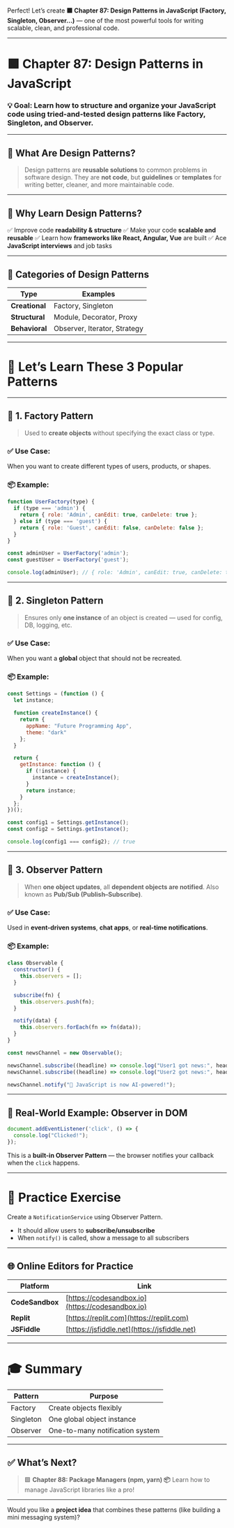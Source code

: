 Perfect! Let’s create **🟩 Chapter 87: Design Patterns in JavaScript (Factory, Singleton, Observer...)** — one of the most powerful tools for writing scalable, clean, and professional code.

---

# 🟩 Chapter 87: Design Patterns in JavaScript

### 💡 Goal: Learn how to structure and organize your JavaScript code using tried-and-tested **design patterns** like Factory, Singleton, and Observer.

---

## 📌 What Are Design Patterns?

> Design patterns are **reusable solutions** to common problems in software design.
> They are **not code**, but **guidelines** or **templates** for writing better, cleaner, and more maintainable code.

---

## 🧠 Why Learn Design Patterns?

✅ Improve code **readability & structure**
✅ Make your code **scalable and reusable**
✅ Learn how **frameworks like React, Angular, Vue** are built
✅ Ace **JavaScript interviews** and job tasks

---

## 🧱 Categories of Design Patterns

| Type           | Examples                     |
| -------------- | ---------------------------- |
| **Creational** | Factory, Singleton           |
| **Structural** | Module, Decorator, Proxy     |
| **Behavioral** | Observer, Iterator, Strategy |

---

# 🔨 Let’s Learn These 3 Popular Patterns

---

## 🔹 1. Factory Pattern

> Used to **create objects** without specifying the exact class or type.

### ✅ Use Case:

When you want to create different types of users, products, or shapes.

### 📦 Example:

```js
function UserFactory(type) {
  if (type === 'admin') {
    return { role: 'Admin', canEdit: true, canDelete: true };
  } else if (type === 'guest') {
    return { role: 'Guest', canEdit: false, canDelete: false };
  }
}

const adminUser = UserFactory('admin');
const guestUser = UserFactory('guest');

console.log(adminUser); // { role: 'Admin', canEdit: true, canDelete: true }
```

---

## 🔹 2. Singleton Pattern

> Ensures only **one instance** of an object is created — used for config, DB, logging, etc.

### ✅ Use Case:

When you want a **global** object that should not be recreated.

### 📦 Example:

```js
const Settings = (function () {
  let instance;

  function createInstance() {
    return {
      appName: "Future Programming App",
      theme: "dark"
    };
  }

  return {
    getInstance: function () {
      if (!instance) {
        instance = createInstance();
      }
      return instance;
    }
  };
})();

const config1 = Settings.getInstance();
const config2 = Settings.getInstance();

console.log(config1 === config2); // true
```

---

## 🔹 3. Observer Pattern

> When **one object updates**, all **dependent objects are notified**.
> Also known as **Pub/Sub (Publish–Subscribe)**.

### ✅ Use Case:

Used in **event-driven systems**, **chat apps**, or **real-time notifications**.

### 📦 Example:

```js
class Observable {
  constructor() {
    this.observers = [];
  }

  subscribe(fn) {
    this.observers.push(fn);
  }

  notify(data) {
    this.observers.forEach(fn => fn(data));
  }
}

const newsChannel = new Observable();

newsChannel.subscribe((headline) => console.log("User1 got news:", headline));
newsChannel.subscribe((headline) => console.log("User2 got news:", headline));

newsChannel.notify("🚨 JavaScript is now AI-powered!");
```

---

## 💬 Real-World Example: Observer in DOM

```js
document.addEventListener('click', () => {
  console.log("Clicked!");
});
```

This is a **built-in Observer Pattern** — the browser notifies your callback when the `click` happens.

---

# 🧪 Practice Exercise

Create a `NotificationService` using Observer Pattern.

* It should allow users to **subscribe/unsubscribe**
* When `notify()` is called, show a message to all subscribers

---

## 🌐 Online Editors for Practice

| Platform        | Link                                             |
| --------------- | ------------------------------------------------ |
| **CodeSandbox** | [https://codesandbox.io](https://codesandbox.io) |
| **Replit**      | [https://replit.com](https://replit.com)         |
| **JSFiddle**    | [https://jsfiddle.net](https://jsfiddle.net)     |

---

# 🎓 Summary

| Pattern   | Purpose                         |
| --------- | ------------------------------- |
| Factory   | Create objects flexibly         |
| Singleton | One global object instance      |
| Observer  | One-to-many notification system |

---

## ✅ What’s Next?

> 🟩 **Chapter 88: Package Managers (npm, yarn) 📦**
> Learn how to manage JavaScript libraries like a pro!

---

Would you like a **project idea** that combines these patterns (like building a mini messaging system)?
